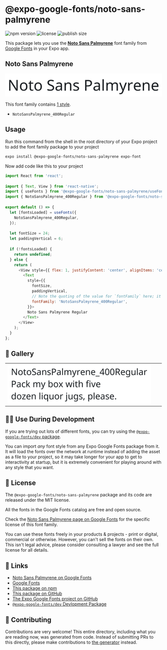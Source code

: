 # @expo-google-fonts/noto-sans-palmyrene

![npm version](https://flat.badgen.net/npm/v/@expo-google-fonts/noto-sans-palmyrene)
![license](https://flat.badgen.net/github/license/expo/google-fonts)
![publish size](https://flat.badgen.net/packagephobia/install/@expo-google-fonts/noto-sans-palmyrene)

This package lets you use the [**Noto Sans Palmyrene**](https://fonts.google.com/specimen/Noto+Sans+Palmyrene) font family from [Google Fonts](https://fonts.google.com/) in your Expo app.

## Noto Sans Palmyrene

![Noto Sans Palmyrene](./font-family.png)

This font family contains [1 style](#-gallery).

- `NotoSansPalmyrene_400Regular`

## Usage

Run this command from the shell in the root directory of your Expo project to add the font family package to your project
```sh
expo install @expo-google-fonts/noto-sans-palmyrene expo-font
```

Now add code like this to your project
```js
import React from 'react';

import { Text, View } from 'react-native';
import { useFonts } from '@expo-google-fonts/noto-sans-palmyrene/useFonts';
import { NotoSansPalmyrene_400Regular } from '@expo-google-fonts/noto-sans-palmyrene/400Regular';

export default () => {
  let [fontsLoaded] = useFonts({
    NotoSansPalmyrene_400Regular,
  });

  let fontSize = 24;
  let paddingVertical = 6;

  if (!fontsLoaded) {
    return undefined;
  } else {
    return (
      <View style={{ flex: 1, justifyContent: 'center', alignItems: 'center' }}>
        <Text
          style={{
            fontSize,
            paddingVertical,
            // Note the quoting of the value for `fontFamily` here; it expects a string!
            fontFamily: 'NotoSansPalmyrene_400Regular',
          }}>
          Noto Sans Palmyrene Regular
        </Text>
      </View>
    );
  }
};

```

## 🔡 Gallery


||||
|-|-|-|
|![NotoSansPalmyrene_400Regular](./NotoSansPalmyrene_400Regular.ttf.png)||||


## 👩‍💻 Use During Development

If you are trying out lots of different fonts, you can try using the [`@expo-google-fonts/dev` package](https://github.com/expo/google-fonts/tree/master/font-packages/dev#readme).

You can import *any* font style from any Expo Google Fonts package from it. It will load the fonts
over the network at runtime instead of adding the asset as a file to your project, so it may take longer
for your app to get to interactivity at startup, but it is extremely convenient
for playing around with any style that you want.

## 📖 License

The `@expo-google-fonts/noto-sans-palmyrene` package and its code are released under the MIT license.

All the fonts in the Google Fonts catalog are free and open source.

Check the [Noto Sans Palmyrene page on Google Fonts](https://fonts.google.com/specimen/Noto+Sans+Palmyrene) for the specific license of this font family.

You can use these fonts freely in your products & projects - print or digital, commercial or otherwise. However, you can't sell the fonts on their own. This isn't legal advice, please consider consulting a lawyer and see the full license for all details.

## 🔗 Links

- [Noto Sans Palmyrene on Google Fonts](https://fonts.google.com/specimen/Noto+Sans+Palmyrene)
- [Google Fonts](https://fonts.google.com/)
- [This package on npm](https://www.npmjs.com/package/@expo-google-fonts/noto-sans-palmyrene)
- [This package on GitHub](https://github.com/expo/google-fonts/tree/master/font-packages/noto-sans-palmyrene)
- [The Expo Google Fonts project on GitHub](https://github.com/expo/google-fonts)
- [`@expo-google-fonts/dev` Devlopment Package](https://github.com/expo/google-fonts/tree/master/font-packages/dev)

## 🤝 Contributing

Contributions are very welcome! This entire directory, including what you are reading now, was generated from code. Instead of submitting PRs to this directly, please make contributions to [the generator](https://github.com/expo/google-fonts/tree/master/packages/generator) instead.
